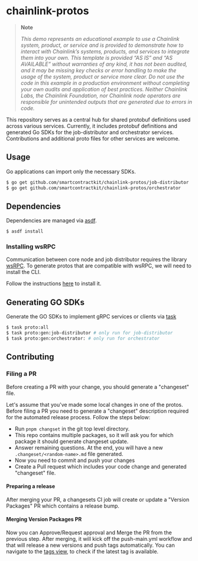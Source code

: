 # chainlink-protos

> **Note**
>
> _This demo represents an educational example to use a Chainlink system, product, or service and is provided to demonstrate how to interact with Chainlink’s systems, products, and services to integrate them into your own. This template is provided “AS IS” and “AS AVAILABLE” without warranties of any kind, it has not been audited, and it may be missing key checks or error handling to make the usage of the system, product or service more clear. Do not use the code in this example in a production environment without completing your own audits and application of best practices. Neither Chainlink Labs, the Chainlink Foundation, nor Chainlink node operators are responsible for unintended outputs that are generated due to errors in code._

This repository serves as a central hub for shared protobuf definitions used across various services. Currently, it includes protobuf definitions and generated Go SDKs for the job-distributor and orchestrator services. Contributions and additional proto files for other services are welcome.

## Usage

Go applications can import only the necessary SDKs.

```bash
$ go get github.com/smartcontractkit/chainlink-protos/job-distributor
$ go get github.com/smartcontractkit/chainlink-protos/orchestrator
```

## Dependencies

Dependencies are managed via [asdf](https://asdf-vm.com/guide/getting-started.html).

```bash
$ asdf install
```

### Installing wsRPC

Communication between core node and job distributor requires the library [wsRPC](https://github.com/smartcontractkit/wsrpc). To generate protos that are compatible with wsRPC, we will need to install the CLI.

Follow the instructions [here](https://github.com/smartcontractkit/wsrpc?tab=readme-ov-file#set-up) to install it.

## Generating GO SDKs

Generate the GO SDKs to implement gRPC services or clients via [task](https://taskfile.dev/installation/)

```bash
$ task proto:all
$ task proto:gen:job-distributor # only run for job-distributor
$ task proto:gen:orchestrator: # only run for orchestrator
```

## Contributing

### Filing a PR

Before creating a PR with your change, you should generate a "changeset" file.

Let's assume that you've made some local changes in one of the protos.
Before filing a PR you need to generate a "changeset" description required for
the automated release process. Follow the steps below:

- Run `pnpm changset` in the git top level directory.
- This repo contains multiple packages, so it will ask you for which package it
  should generate changeset update.
- Answer remaining questions. At the end, you will have a new
  `.changeset/<random-name>.md` file generated.
- Now you need to commit and push your changes
- Create a Pull request which includes your code change and generated
  "changeset" file.

#### Preparing a release

After merging your PR, a changesets CI job will create or update a "Version
Packages" PR which contains a release bump.

#### Merging Version Packages PR

Now you can Approve/Request approval and Merge the PR from the previous step.
After merging, it will kick off the push-main.yml workflow and that will release
a new versions and push tags automatically. You can navigate to the
[tags view](https://github.com/smartcontractkit/chainlink-protos/tags), to check if the
latest tag is available.
